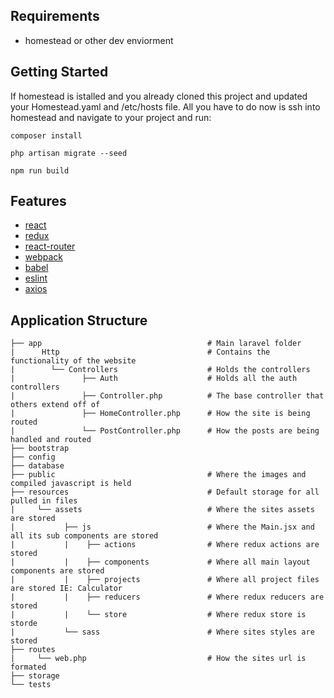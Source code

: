 ## Requirements
* homestead or other dev enviorment

## Getting Started

If homestead is istalled and you already cloned this project and updated your Homestead.yaml and /etc/hosts file.
All you have to do now is ssh into homestead and navigate to your project and run:
```
composer install

php artisan migrate --seed

npm run build
```

## Features
* [react](https://github.com/facebook/react)
* [redux](https://github.com/rackt/redux)
* [react-router](https://github.com/rackt/react-router)
* [webpack](https://github.com/webpack/webpack)
* [babel](https://github.com/babel/babel)
* [eslint](http://eslint.org)
* [axios](https://github.com/mzabriskie/axios)

## Application Structure


```
├── app                                     # Main laravel folder
|      Http                                 # Contains the functionality of the website
|        └── Controllers                    # Holds the controllers
|               ├── Auth                    # Holds all the auth controllers
|               ├── Controller.php          # The base controller that others extend off of
|               ├── HomeController.php      # How the site is being routed
|               └── PostController.php      # How the posts are being handled and routed
├── bootstrap                   
├── config             
├── database  
├── public                                  # Where the images and compiled javascript is held
├── resources                               # Default storage for all pulled in files
|     └── assets                            # Where the sites assets are stored
|           ├── js                          # Where the Main.jsx and all its sub components are stored
|           |    ├── actions                # Where redux actions are stored
|           |    ├── components             # Where all main layout components are stored
|           |    ├── projects               # Where all project files are stored IE: Calculator
|           |    ├── reducers               # Where redux reducers are stored
|           |    └── store                  # Where redux store is storde
|           └── sass                        # Where sites styles are stored
├── routes                                   
|     └── web.php                           # How the sites url is formated
├── storage 
└── tests


```
